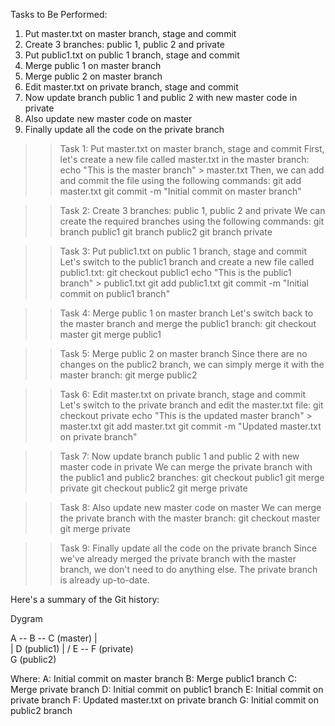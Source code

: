 Tasks to Be Performed: 
1. Put master.txt on master branch, stage and commit 
2. Create 3 branches: public 1, public 2 and private 
3. Put public1.txt on public 1 branch, stage and commit 
4. Merge public 1 on master branch 
5. Merge public 2 on master branch 
6. Edit master.txt on private branch, stage and commit 
7. Now update branch public 1 and public 2 with new master code in private 
8. Also update new master code on master 
9. Finally update all the code on the private branch


>>Task 1: Put master.txt on master branch, stage and commit
First, let's create a new file called master.txt in the master branch:
echo "This is the master branch" > master.txt
Then, we can add and commit the file using the following commands:
git add master.txt
git commit -m "Initial commit on master branch"

>>Task 2: Create 3 branches: public 1, public 2 and private
We can create the required branches using the following commands:
git branch public1
git branch public2
git branch private

>>Task 3: Put public1.txt on public 1 branch, stage and commit
Let's switch to the public1 branch and create a new file called public1.txt:
git checkout public1
echo "This is the public1 branch" > public1.txt
git add public1.txt
git commit -m "Initial commit on public1 branch"

>>Task 4: Merge public 1 on master branch
Let's switch back to the master branch and merge the public1 branch:
git checkout master
git merge public1

>>Task 5: Merge public 2 on master branch
Since there are no changes on the public2 branch, we can simply merge it with the master branch:
git merge public2

>>Task 6: Edit master.txt on private branch, stage and commit
Let's switch to the private branch and edit the master.txt file:
git checkout private
echo "This is the updated master branch" > master.txt
git add master.txt
git commit -m "Updated master.txt on private branch"

>>Task 7: Now update branch public 1 and public 2 with new master code in private
We can merge the private branch with the public1 and public2 branches:
git checkout public1
git merge private
git checkout public2
git merge private

>>Task 8: Also update new master code on master
We can merge the private branch with the master branch:
git checkout master
git merge private

>>Task 9: Finally update all the code on the private branch
Since we've already merged the private branch with the master branch, we don't need to do anything else. The private branch is already up-to-date.


Here's a summary of the Git history:

Dygram

A -- B -- C   (master)
|       \
|        D   (public1)
|       /
E -- F   (private)
 \
  G   (public2)

Where:
A: Initial commit on master branch
B: Merge public1 branch
C: Merge private branch
D: Initial commit on public1 branch
E: Initial commit on private branch
F: Updated master.txt on private branch
G: Initial commit on public2 branch